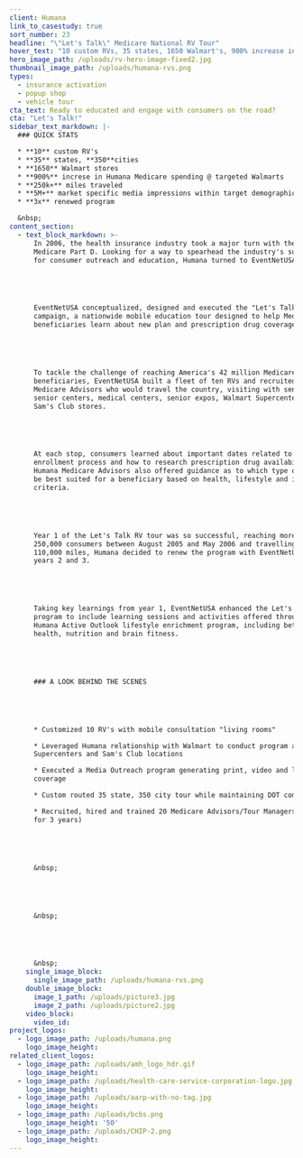 ```yaml
---
client: Humana
link_to_casestudy: true
sort_number: 23
headline: "\"Let's Talk\" Medicare National RV Tour"
hover_text: "10 custom RVs, 35 states, 1650 Walmart's, 900% increase in Humana Medicare spending at targeted Walmart's..."
hero_image_path: /uploads/rv-hero-image-fixed2.jpg
thumbnail_image_path: /uploads/humana-rvs.png
types:
  - insurance activation
  - popup shop
  - vehicle tour
cta_text: Ready to educated and engage with consumers on the road?
cta: "Let's Talk!"
sidebar_text_markdown: |-
  ### QUICK STATS

  * **10** custom RV's
  * **35** states, **350**cities
  * **1650** Walmart stores
  * **900%** increse in Humana Medicare spending @ targeted Walmarts
  * **250k+** miles traveled
  * **5M+** market specific media impressions within target demographic
  * **3x** renewed program

  &nbsp;
content_section:
  - text_block_markdown: >-
      In 2006, the health insurance industry took a major turn with the launch of
      Medicare Part D. Looking for a way to spearhead the industry's sudden need
      for consumer outreach and education, Humana turned to EventNetUSA.&nbsp;





      EventNetUSA conceptualized, designed and executed the "Let's Talk"
      campaign, a nationwide mobile education tour designed to help Medicare
      beneficiaries learn about new plan and prescription drug coverage options.





      To tackle the challenge of reaching America's 42 million Medicare
      beneficiaries, EventNetUSA built a fleet of ten RVs and recruited 20
      Medicare Advisors who would travel the country, visiting with seniors at
      senior centers, medical centers, senior expos, Walmart Supercenters and
      Sam's Club stores.





      At each stop, consumers learned about important dates related to the
      enrollment process and how to research prescription drug availability.
      Humana Medicare Advisors also offered guidance as to which type of plan may
      be best suited for a beneficiary based on health, lifestyle and income
      criteria.





      Year 1 of the Let's Talk RV tour was so successful, reaching more than
      250,000 consumers between August 2005 and May 2006 and travelling over
      110,000 miles, Humana decided to renew the program with EventNetUSA for
      years 2 and 3.





      Taking key learnings from year 1, EventNetUSA enhanced the Let's Talk
      program to include learning sessions and activities offered through the
      Humana Active Outlook lifestyle enrichment program, including better bone
      health, nutrition and brain fitness.





      ### A LOOK BEHIND THE SCENES





      * Customized 10 RV's with mobile consultation "living rooms"

      * Leveraged Humana relationship with Walmart to conduct program at 1,650
      Supercenters and Sam's Club locations

      * Executed a Media Outreach program generating print, video and live media
      coverage

      * Custom routed 35 state, 350 city tour while maintaining DOT compliance

      * Recruited, hired and trained 20 Medicare Advisors/Tour Managers (retained
      for 3 years)





      &nbsp;





      &nbsp;





      &nbsp;
    single_image_block:
      single_image_path: /uploads/humana-rvs.png
    double_image_block:
      image_1_path: /uploads/picture3.jpg
      image_2_path: /uploads/picture2.jpg
    video_block:
      video_id:
project_logos:
  - logo_image_path: /uploads/humana.png
    logo_image_height:
related_client_logos:
  - logo_image_path: /uploads/amh_logo_hdr.gif
    logo_image_height:
  - logo_image_path: /uploads/health-care-service-corporation-logo.jpg
    logo_image_height:
  - logo_image_path: /uploads/aarp-with-no-tag.jpg
    logo_image_height:
  - logo_image_path: /uploads/bcbs.png
    logo_image_height: '50'
  - logo_image_path: /uploads/CHIP-2.png
    logo_image_height:
---
```

